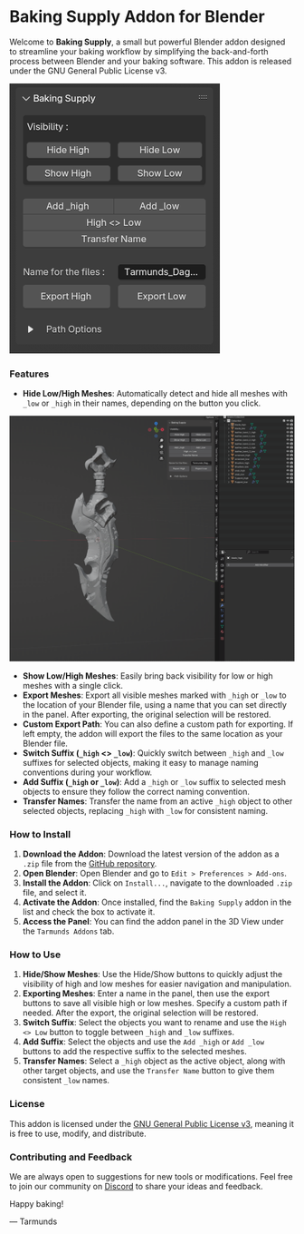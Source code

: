 # Baking Supply Addon for Blender

Welcome to **Baking Supply**, a small but powerful Blender addon designed to streamline your baking workflow by simplifying the back-and-forth process between Blender and your baking software. This addon is released under the GNU General Public License v3.

![Baking Supply Panel](https://github.com/Tarmunds/Baking_Supply/blob/main/Images/Panel.png)

### Features

- **Hide Low/High Meshes**: Automatically detect and hide all meshes with `_low` or `_high` in their names, depending on the button you click.

![Hide/Show High or Low](https://github.com/Tarmunds/Baking_Supply/blob/main/Images/Show_Hide.gif)


- **Show Low/High Meshes**: Easily bring back visibility for low or high meshes with a single click.
- **Export Meshes**: Export all visible meshes marked with `_high` or `_low` to the location of your Blender file, using a name that you can set directly in the panel. After exporting, the original selection will be restored.
- **Custom Export Path**: You can also define a custom path for exporting. If left empty, the addon will export the files to the same location as your Blender file.
- **Switch Suffix (`_high` <> `_low`)**: Quickly switch between `_high` and `_low` suffixes for selected objects, making it easy to manage naming conventions during your workflow.
- **Add Suffix (`_high` or `_low`)**: Add a `_high` or `_low` suffix to selected mesh objects to ensure they follow the correct naming convention.
- **Transfer Names**: Transfer the name from an active `_high` object to other selected objects, replacing `_high` with `_low` for consistent naming.

### How to Install
1. **Download the Addon**: Download the latest version of the addon as a `.zip` file from the [GitHub repository](https://github.com/your_username/baking_supply).
2. **Open Blender**: Open Blender and go to `Edit > Preferences > Add-ons`.
3. **Install the Addon**: Click on `Install...`, navigate to the downloaded `.zip` file, and select it.
4. **Activate the Addon**: Once installed, find the `Baking Supply` addon in the list and check the box to activate it.
5. **Access the Panel**: You can find the addon panel in the 3D View under the `Tarmunds Addons` tab.

### How to Use
1. **Hide/Show Meshes**: Use the Hide/Show buttons to quickly adjust the visibility of high and low meshes for easier navigation and manipulation.
2. **Exporting Meshes**: Enter a name in the panel, then use the export buttons to save all visible high or low meshes. Specify a custom path if needed. After the export, the original selection will be restored.
3. **Switch Suffix**: Select the objects you want to rename and use the `High <> Low` button to toggle between `_high` and `_low` suffixes.
4. **Add Suffix**: Select the objects and use the `Add _high` or `Add _low` buttons to add the respective suffix to the selected meshes.
5. **Transfer Names**: Select a `_high` object as the active object, along with other target objects, and use the `Transfer Name` button to give them consistent `_low` names.

### License
This addon is licensed under the [GNU General Public License v3](https://www.gnu.org/licenses/gpl-3.0.html), meaning it is free to use, modify, and distribute.

### Contributing and Feedback
We are always open to suggestions for new tools or modifications. Feel free to join our community on [Discord](https://discord.gg/h39W5s5ZbQ) to share your ideas and feedback.

Happy baking!

— Tarmunds

